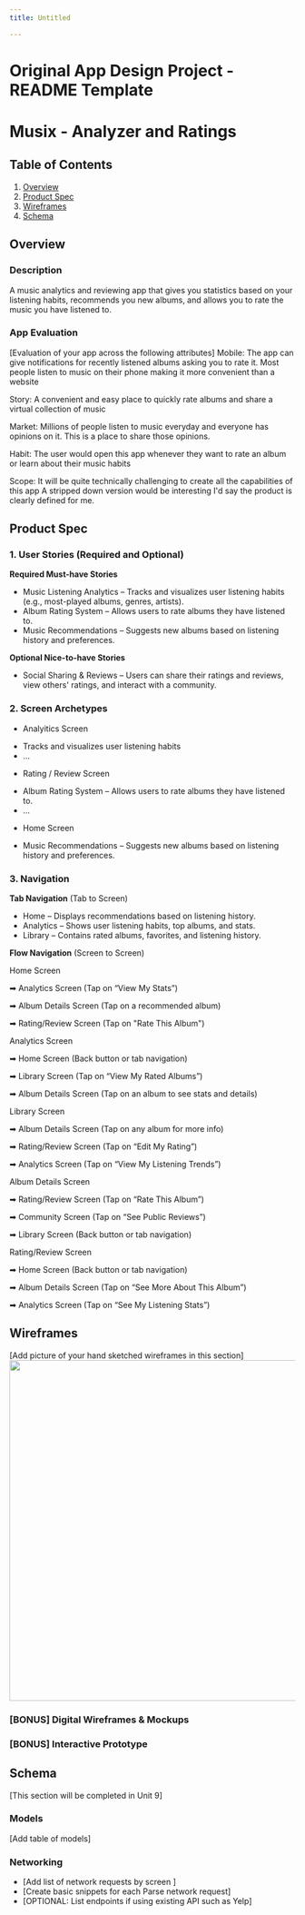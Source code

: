 ```yaml
---
title: Untitled

---
```


Original App Design Project - README Template
===

# Musix - Analyzer and Ratings

## Table of Contents

1. [Overview](#Overview)
2. [Product Spec](#Product-Spec)
3. [Wireframes](#Wireframes)
4. [Schema](#Schema)

## Overview

### Description

A music analytics and reviewing app that gives you statistics based on your listening habits, recommends you new albums, and allows you to rate the music you have listened to.

### App Evaluation

[Evaluation of your app across the following attributes]
Mobile: The app can give notifications for recently listened albums asking you to rate it. 
Most people listen to music on their phone making it more convenient than a website

Story: A convenient and easy place to quickly rate albums and share a virtual collection of music

Market: Millions of people listen to music everyday and everyone has opinions on it. This is a place to share those opinions.

Habit: The user would open this app whenever they want to rate an album or learn about their music habits

Scope: It will be quite technically challenging to create all the capabilities of this app
A stripped down version would be interesting
I'd say the product is clearly defined for me.

## Product Spec

### 1. User Stories (Required and Optional)

**Required Must-have Stories**

* Music Listening Analytics – Tracks and visualizes user listening habits (e.g., most-played albums, genres, artists).
* Album Rating System – Allows users to rate albums they have listened to.
* Music Recommendations – Suggests new albums based on listening history and preferences.

**Optional Nice-to-have Stories**

* Social Sharing & Reviews – Users can share their ratings and reviews, view others' ratings, and interact with a community.

### 2. Screen Archetypes

- Analyitics Screen
* Tracks and visualizes user listening habits
* ...
- Rating / Review Screen
* Album Rating System – Allows users to rate albums they have listened to.
* ...
- Home Screen 
* Music Recommendations – Suggests new albums based on listening history and preferences.

### 3. Navigation

**Tab Navigation** (Tab to Screen)

* Home – Displays recommendations based on listening history.
* Analytics – Shows user listening habits, top albums, and stats.
* Library – Contains rated albums, favorites, and listening history.

**Flow Navigation** (Screen to Screen)

 Home Screen

➡ Analytics Screen (Tap on “View My Stats”)

➡ Album Details Screen (Tap on a recommended album)

➡ Rating/Review Screen (Tap on "Rate This Album")

 Analytics Screen

➡ Home Screen (Back button or tab navigation)

➡ Library Screen (Tap on “View My Rated Albums”)

➡ Album Details Screen (Tap on an album to see stats and details)

 Library Screen

➡ Album Details Screen (Tap on any album for more info)

➡ Rating/Review Screen (Tap on “Edit My Rating”)

➡ Analytics Screen (Tap on “View My Listening Trends”)

 Album Details Screen

➡ Rating/Review Screen (Tap on “Rate This Album”)

➡ Community Screen (Tap on “See Public Reviews”)

➡ Library Screen (Back button or tab navigation)

 Rating/Review Screen

➡ Home Screen (Back button or tab navigation)

➡ Album Details Screen (Tap on “See More About This Album”)

➡ Analytics Screen (Tap on “See My Listening Stats”)

## Wireframes

[Add picture of your hand sketched wireframes in this section]
<img src="https://www2.online-converting.com/upload/api_2970515696/result.jpg" width=600>

### [BONUS] Digital Wireframes & Mockups

### [BONUS] Interactive Prototype

## Schema 

[This section will be completed in Unit 9]

### Models

[Add table of models]

### Networking

- [Add list of network requests by screen ]
- [Create basic snippets for each Parse network request]
- [OPTIONAL: List endpoints if using existing API such as Yelp]